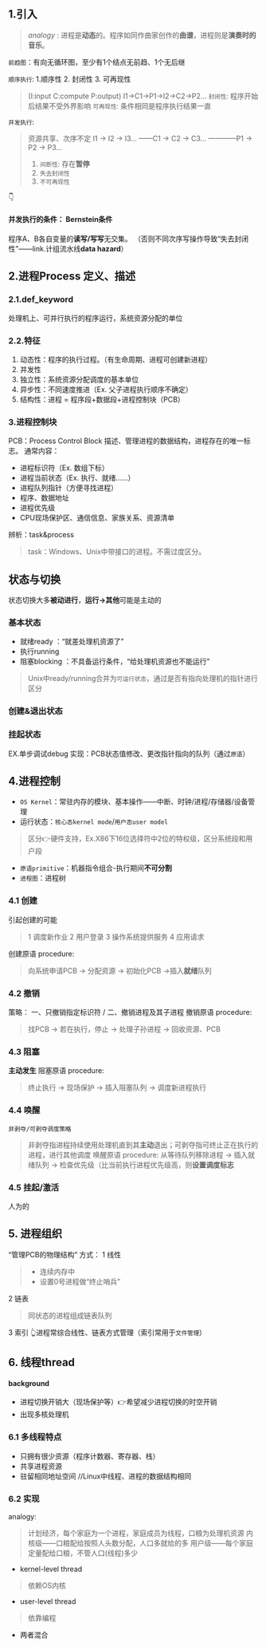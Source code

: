 
## 1.引入
> _analogy_ :
> 进程是**动态**的。程序如同作曲家创作的**曲谱**，进程则是**演奏时的音乐**。

`前趋图`：有向无循环图，至少有1个结点无前趋、1个无后继

`顺序执行`: 1.顺序性 2. 封闭性 3. 可再现性
> (I:input C:compute P:output)
> I1->C1->P1->I2->C2->P2...
> `封闭性`: 程序开始后结果不受外界影响
> `可再现性`: 条件相同是程序执行结果一直
 
`并发执行`: 
> 资源共享、次序不定
> I1 -> I2 -> I3...
> ——C1 -> C2 -> C3...
> ————P1 -> P2 -> P3...
> 1. `间断性`: 存在**暂停** 
> 2. `失去封闭性`
> 3. `不可再现性`

👇
#### 并发执行的条件： Bernstein条件
程序A、B各自变量的**读写/写写**无交集。
（否则不同次序写操作导致“失去封闭性”——link.计组流水线**data hazard**）

## 2.进程Process 定义、描述
### 2.1.def_keyword
处理机上、可并行执行的程序运行，系统资源分配的单位
### 2.2.特征
1. 动态性：程序的执行过程。（有生命周期、进程可创建新进程）
2. 并发性
3. 独立性：系统资源分配调度的基本单位
4. 异步性：不同速度推进（Ex. 父子进程执行顺序不确定）
5. 结构性：进程 = 程序段+数据段+进程控制块（PCB）

### 3.进程控制块
PCB：Process Control Block
描述、管理进程的数据结构，进程存在的唯一标志。
通常内容：
- 进程标识符（Ex. 数组下标）
- 进程当前状态（Ex. 执行、就绪……）
- 进程队列指针（方便寻找进程）
- 程序、数据地址
- 进程优先级
- CPU现场保护区、通信信息、家族关系、资源清单

辨析：task&process
> task：Windows、Unix中带接口的进程。不需过度区分。

## 状态与切换
状态切换大多**被动进行**，**运行->其他**可能是主动的
### 基本状态
- 就绪ready ：“就差处理机资源了”
- 执行running
- 阻塞blocking ：不具备运行条件，“给处理机资源也不能运行”
> Unix中ready/running合并为`可运行状态`，通过是否有指向处理机的指针进行区分

### 创建&退出状态
### 挂起状态
EX.单步调试debug
实现：PCB状态值修改、更改指针指向的队列（通过`原语`）

## 4.进程控制
- `OS Kernel`：常驻内存的模块、基本操作——中断、时钟/进程/存储器/设备管理
- 运行状态：`核心态kernel mode`/`用户态user model`
> 区分👉硬件支持，Ex.X86下16位选择符中2位的特权级，区分系统段和用户段
- `原语primitive`：机器指令组合-执行期间**不可分割**
- `进程图`：进程树

### 4.1 创建

引起创建的可能
> 1 调度新作业
> 2 用户登录
> 3 操作系统提供服务
> 4 应用请求

创建原语 procedure:
> 向系统申请PCB → 分配资源 → 初始化PCB →插入**就绪**队列

### 4.2 撤销
策略： 一、只撤销指定标识符 / 二、撤销进程及其子进程
撤销原语 procedure:
> 找PCB → 若在执行，停止 → 处理子孙进程 → 回收资源、PCB
### 4.3 阻塞
**主动发生**
阻塞原语 procedure:
> 终止执行 → 现场保护 → 插入阻塞队列 → 调度新进程执行

### 4.4 唤醒
`非剥夺/可剥夺调度策略`
> 非剥夺指进程持续使用处理机直到其**主动**退出；可剥夺指可终止正在执行的进程，进行其他调度
唤醒原语 procedure:
> 从等待队列移除进程 → 插入就绪队列 → 检查优先级（比当前执行进程优先级高，则**设置调度标志**
### 4.5 挂起/激活
人为的

## 5. 进程组织
“管理PCB的物理结构”
方式：
1 线性
> - 连续内存中
> - 设置0号进程做“终止哨兵”  

2 链表
> 同状态的进程组成链表队列

3 索引
👆进程常综合线性、链表方式管理（索引常用于`文件管理`）

## 6. 线程thread
#### background
- 进程切换开销大（现场保护等）👉希望减少进程切换的时空开销
- 出现多核处理机
### 6.1 多线程特点
- 只拥有很少资源（程序计数器、寄存器、栈）
- 共享进程资源
- 驻留相同地址空间
//Linux中线程、进程的数据结构相同
### 6.2 实现
analogy:
> 计划经济，每个家庭为一个进程，家庭成员为线程，口粮为处理机资源
> 内核级——口粮配给按照人头数分配，人口多就给的多
> 用户级——每个家庭定量配给口粮，不管人口(线程)多少
- kernel-level thread
> 依赖OS内核
- user-level thread
> 依靠编程
- 两者混合
